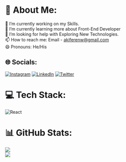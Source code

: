 # 💫 About Me:
🔭 I’m currently working on my Skills.<br>🌱 I’m currently learning more about Front-End Developer<br>🤔 I’m looking for help with Exploring New Technologies.<br>📫 How to reach me: Email - akiferenw@gmail.com<br>😄 Pronouns: He/His<br>


## 🌐 Socials:
[![Instagram](https://img.shields.io/badge/Instagram-%23E4405F.svg?logo=Instagram&logoColor=white)](https://instagram.com/https://www.instagram.com/akiferenw/) [![LinkedIn](https://img.shields.io/badge/LinkedIn-%230077B5.svg?logo=linkedin&logoColor=white)](https://linkedin.com/in/https://www.linkedin.com/in/akif-eren-dev/) [![Twitter](https://img.shields.io/badge/Twitter-%231DA1F2.svg?logo=Twitter&logoColor=white)](https://twitter.com/@eerenw) 

# 💻 Tech Stack:
![React](https://img.shields.io/badge/react-%2320232a.svg?style=plastic&logo=react&logoColor=%2361DAFB)
# 📊 GitHub Stats:
![](https://github-readme-stats.vercel.app/api?username=akiferenw&theme=onedark&hide_border=true&include_all_commits=true&count_private=true)<br/>
![](https://github-readme-streak-stats.herokuapp.com/?user=akiferenw&theme=onedark&hide_border=true)<br/>

<!-- Proudly created with GPRM ( https://gprm.itsvg.in ) -->
